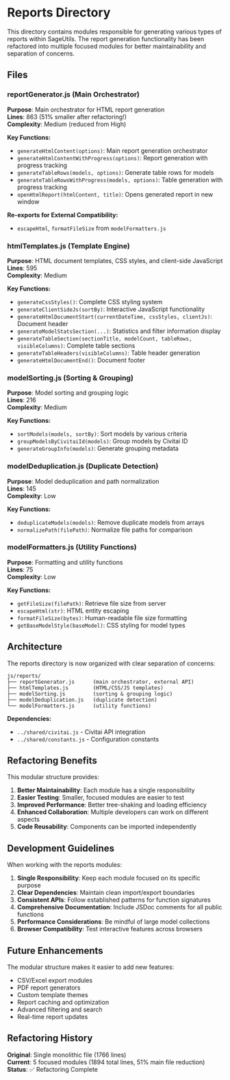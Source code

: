 # Reports Directory

This directory contains modules responsible for generating various types of reports within SageUtils. The report generation functionality has been refactored into multiple focused modules for better maintainability and separation of concerns.

## Files

### reportGenerator.js (Main Orchestrator)

**Purpose**: Main orchestrator for HTML report generation  
**Lines**: 863 (51% smaller after refactoring!)  
**Complexity**: Medium (reduced from High)  

**Key Functions:**

- `generateHtmlContent(options)`: Main report generation orchestrator
- `generateHtmlContentWithProgress(options)`: Report generation with progress tracking
- `generateTableRows(models, options)`: Generate table rows for models
- `generateTableRowsWithProgress(models, options)`: Table generation with progress tracking
- `openHtmlReport(htmlContent, title)`: Opens generated report in new window

**Re-exports for External Compatibility:**
- `escapeHtml`, `formatFileSize` from `modelFormatters.js`

### htmlTemplates.js (Template Engine)

**Purpose**: HTML document templates, CSS styles, and client-side JavaScript  
**Lines**: 595  
**Complexity**: Medium  

**Key Functions:**

- `generateCssStyles()`: Complete CSS styling system
- `generateClientSideJs(sortBy)`: Interactive JavaScript functionality
- `generateHtmlDocumentStart(currentDateTime, cssStyles, clientJs)`: Document header
- `generateModelStatsSection(...)`: Statistics and filter information display
- `generateTableSection(sectionTitle, modelCount, tableRows, visibleColumns)`: Complete table sections
- `generateTableHeaders(visibleColumns)`: Table header generation
- `generateHtmlDocumentEnd()`: Document footer

### modelSorting.js (Sorting & Grouping)

**Purpose**: Model sorting and grouping logic  
**Lines**: 216  
**Complexity**: Medium  

**Key Functions:**

- `sortModels(models, sortBy)`: Sort models by various criteria
- `groupModelsByCivitaiId(models)`: Group models by Civitai ID
- `generateGroupInfo(models)`: Generate grouping metadata

### modelDeduplication.js (Duplicate Detection)

**Purpose**: Model deduplication and path normalization  
**Lines**: 145  
**Complexity**: Low  

**Key Functions:**

- `deduplicateModels(models)`: Remove duplicate models from arrays
- `normalizePath(filePath)`: Normalize file paths for comparison

### modelFormatters.js (Utility Functions)

**Purpose**: Formatting and utility functions  
**Lines**: 75  
**Complexity**: Low  

**Key Functions:**

- `getFileSize(filePath)`: Retrieve file size from server
- `escapeHtml(str)`: HTML entity escaping
- `formatFileSize(bytes)`: Human-readable file size formatting
- `getBaseModelStyle(baseModel)`: CSS styling for model types

## Architecture

The reports directory is now organized with clear separation of concerns:

```text
js/reports/
├── reportGenerator.js      (main orchestrator, external API)
├── htmlTemplates.js        (HTML/CSS/JS templates)
├── modelSorting.js         (sorting & grouping logic)
├── modelDeduplication.js   (duplicate detection)
└── modelFormatters.js      (utility functions)
```

**Dependencies:**
- `../shared/civitai.js` - Civitai API integration
- `../shared/constants.js` - Configuration constants

## Refactoring Benefits

This modular structure provides:

1. **Better Maintainability**: Each module has a single responsibility
2. **Easier Testing**: Smaller, focused modules are easier to test
3. **Improved Performance**: Better tree-shaking and loading efficiency
4. **Enhanced Collaboration**: Multiple developers can work on different aspects
5. **Code Reusability**: Components can be imported independently

## Development Guidelines

When working with the reports modules:

1. **Single Responsibility**: Keep each module focused on its specific purpose
2. **Clear Dependencies**: Maintain clean import/export boundaries
3. **Consistent APIs**: Follow established patterns for function signatures
4. **Comprehensive Documentation**: Include JSDoc comments for all public functions
5. **Performance Considerations**: Be mindful of large model collections
6. **Browser Compatibility**: Test interactive features across browsers

## Future Enhancements

The modular structure makes it easier to add new features:

- CSV/Excel export modules
- PDF report generators  
- Custom template themes
- Report caching and optimization
- Advanced filtering and search
- Real-time report updates

## Refactoring History

**Original**: Single monolithic file (1766 lines)  
**Current**: 5 focused modules (1894 total lines, 51% main file reduction)  
**Status**: ✅ Refactoring Complete

